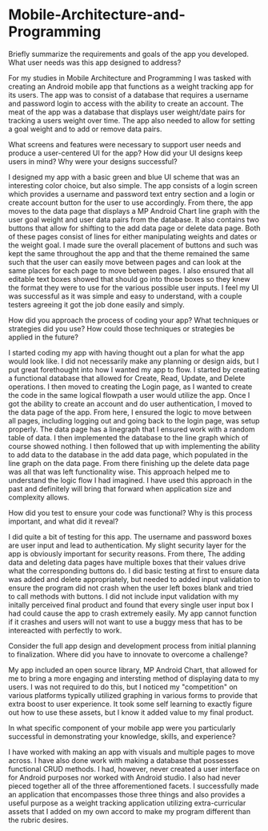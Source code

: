 # Mobile-Architecture-and-Programming

Briefly summarize the requirements and goals of the app you developed. What user needs was this app designed to address?

For my studies in Mobile Architecture and Programming I was tasked with creating an Android mobile app that functions as a weight tracking app for its users. The app was to consist of a database that requires a username and password login to access with the ability to create an account. The meat of the app was a database that displays user weight/date pairs for tracking a users weight over time. The app also needed to allow for setting a goal weight and to add or remove data pairs.

What screens and features were necessary to support user needs and produce a user-centered UI for the app? How did your UI designs keep users in mind? Why were your designs successful?

I designed my app with a basic green and blue UI scheme that was an interesting color choice, but also simple. The app consists of a login screen which provides a username and password text entry section and a login or create account button for the user to use accordingly. From there, the app moves to the data page that displays a MP Android Chart line graph with the user goal weight and user data pairs from the database. It also contains two buttons that allow for shifting to the add data page or delete data page. Both of these pages consist of lines for either manipulating weights and dates or the weight goal. I made sure the overall placement of buttons and such was kept the same throughout the app and that the theme remained the same such that the user can easily move between pages and can look at the same places for each page to move between pages. I also ensured that all editable text boxes showed that should go into those boxes so they knew the format they were to use for the various possible user inputs. I feel my UI was successful as it was simple and easy to understand, with a couple testers agreeing it got the job done easily and simply.

How did you approach the process of coding your app? What techniques or strategies did you use? How could those techniques or strategies be applied in the future?

I started coding my app with having thought out a plan for what the app would look like. I did not necessarily make any planning or design aids, but I put great forethought into how I wanted my app to flow. I started by creating a functional database that allowed for Create, Read, Update, and Delete operations. I then moved to creating the Login page, as I wanted to create the code in the same logical flowpath a user would utilize the app. Once I got the ability to create an account and do user authentication, I moved to the data page of the app. From here, I ensured the logic to move between all pages, including logging out and going back to the login page, was setup properly. The data page has a linegraph that I ensured work with a random table of data. I then implemented the database to the line graph which of course showed nothing. I then followed that up with implementing the ability to add data to the database in the add data page, which populated in the line graph on the data page. From there finishing up the delete data page was all that was left functionality wise. This approach helped me to understand the logic flow I had imagined. I have used this approach in the past and definitely will bring that forward when application size and complexity allows.

How did you test to ensure your code was functional? Why is this process important, and what did it reveal?

I did quite a bit of testing for this app. The username and password boxes are user input and lead to authentication. My slight security layer for the app is obviously important for security reasons. From there, The adding data and deleting data pages have multiple boxes that their values drive what the corresponding buttons do. I did basic testing at first to ensure data was added and delete appropriately, but needed to added input validation to ensure the program did not crash when the user left boxes blank and tried to call methods with buttons. I did not include input validation with my initally perceived final product and found that every single user input box I had could cause the app to crash extremely easily. My app cannot function if it crashes and users will not want to use a buggy mess that has to be intereacted with perfectly to work.

Consider the full app design and development process from initial planning to finalization. Where did you have to innovate to overcome a challenge?

My app included an open source library, MP Android Chart, that allowed for me to bring a more engaging and intersting method of displaying data to my users. I was not required to do this, but I noticed my "competition" on various platforms typically utilized graphing in various forms to provide that extra boost to user experience. It took some self learning to exactly figure out how to use these assets, but I know it added value to my final product.

In what specific component of your mobile app were you particularly successful in demonstrating your knowledge, skills, and experience?

I have worked with making an app with visuals and multiple pages to move across. I have also done work with making a database that possesses functional CRUD methods. I had, however, never created a user interface on for Android purposes nor worked with Android studio. I also had never pieced together all of the three afforementioned facets. I successfully made an application that encompasses those three things and also provides a useful purpose as a weight tracking application utilizing extra-curricular assets that I added on my own accord to make my program different than the rubric desires.
